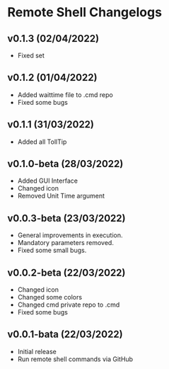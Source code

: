 # Remote Shell Changelogs

## v0.1.3 (02/04/2022)
* Fixed set

## v0.1.2 (01/04/2022)
* Added waittime file to .cmd repo
* Fixed some bugs

## v0.1.1 (31/03/2022)
* Added all TollTip

## v0.1.0-beta (28/03/2022)
* Added GUI Interface
* Changed icon
* Removed Unit Time argument

## v0.0.3-beta (23/03/2022)
* General improvements in execution.
* Mandatory parameters removed.
* Fixed some small bugs.

## v0.0.2-beta (22/03/2022)
* Changed icon
* Changed some colors
* Changed cmd private repo to .cmd
* Fixed some bugs

## v0.0.1-bata (22/03/2022)
* Initial release
* Run remote shell commands via GitHub 
